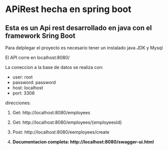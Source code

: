 # APiRest hecha en spring boot

## Esta es un Api rest desarrollado en java con el framework Sring Boot


Para delplegar el proyecto es necesario tener un instalado java JDK y Mysql

El API corre en localhost:8080/

La coneccion a la base de datos se realiza con:


- user: root
- password: password
- host: localhost
- port: 3306

direcciones:
1. Get: http://localhost:8080/employees

2. Get: http://localhost:8080/employees/{employeesId}

3. Post: http://localhost:8080/eemployees/create

4. **Documentacion completa: http://localhost:8080/swagger-ui.html**

